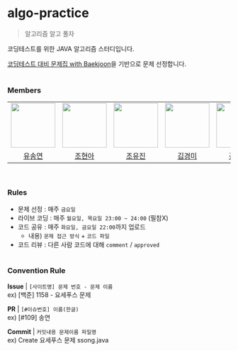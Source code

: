 # algo-practice
> 알고리즘 알고 풀자

코딩테스트를 위한 JAVA 알고리즘 스터디입니다.

<a href="https://github.com/tony9402/baekjoon">코딩테스트 대비 문제집 with Baekjoon</a>을 기반으로 문제 선정합니다.<br><br>

### Members
<table>
  <tr>
    <td>
      <a href="https://github.com/syy0O">
        <img src="https://avatars.githubusercontent.com/u/86238720?v=4" width="100" style="max-width: 100%;">
      </a>
    </td>
    <td>
      <a href="https://github.com/HyunaJo">
        <img src="https://avatars.githubusercontent.com/u/69022662?v=4" width="100" style="max-width: 100%;">
      </a>
    </td>
    <td>
      <a href="https://github.com/babo0121">
        <img src="https://avatars.githubusercontent.com/u/77273340?v=4" width="100" style="max-width: 100%;">
      </a>
    </td>
    <td>
      <a href="https://github.com/kyum-q">
        <img src="https://avatars.githubusercontent.com/u/109158497?v=4" width="100" style="max-width: 100%;">
      </a>
    </td>
    <td>
      <a href="https://github.com/ujkkk">
        <img src="https://avatars.githubusercontent.com/u/88374384?v=4" width="100" style="max-width: 100%;">
      </a>
    </td>
    <td>
      <a href="https://github.com/daneng4">
        <img src="https://avatars.githubusercontent.com/u/89981466?v=4" width="100" style="max-width: 100%;">
      </a>
    </td>
  </tr>
  <tr>
    <td align="center">
      <a href="https://github.com/syy0O">유송연</a>
    </td>
    <td align="center">
      <a href="https://github.com/HyunaJo">조현아</a>
    </td>
    <td align="center">
      <a href="https://github.com/babo0121">조유진</a>
    </td>
    <td align="center">
      <a href="https://github.com/kyum-q">김경미</a>
    </td>
    <td align="center">
      <a href="https://github.com/ujkkk">김유진</a>
    </td>
    <td align="center">
      <a href="https://github.com/daneng4">김은서</a>
    </td>
  </tr>
</table>
<br>

### Rules

- 문제 선정 : 매주 `금요일`
- 라이브 코딩 : 매주 `월요일, 목요일 23:00 ~ 24:00` (필참X)
- 코드 공유 : 매주 `화요일, 금요일 22:00`까지 업로드
  - 내용) `문제 접근 방식` + `코드 파일`
- 코드 리뷰 : 다른 사람 코드에 대해 `comment` / `approved`
<br><br>

### Convention Rule

**Issue** | `[사이트명] 문제 번호 - 문제 이름`  
ex) [백준] 1158 - 요세푸스 문제

**PR** | `[#이슈번호] 이름(한글)`  
ex) [#109] 송연

**Commit** | `커밋내용 문제이름 파일명`<br> 
ex) Create 요세푸스 문제 ssong.java
